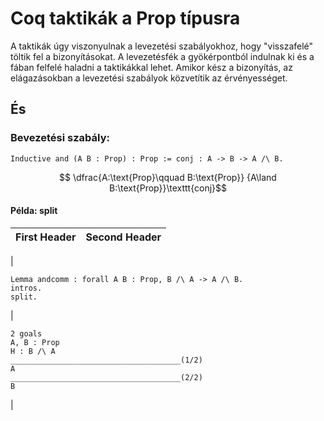 # Coq taktikák a Prop típusra
A taktikák úgy viszonyulnak a levezetési szabályokhoz, hogy "visszafelé" töltik fel a bizonyításokat. A levezetésfék a gyökérpontból indulnak ki és a fában felfelé haladni a taktikákkal lehet. Amikor kész a bizonyítás, az elágazásokban a levezetési szabályok közvetítik az érvényességet. 
## És
### Bevezetési szabály:
````coq
Inductive and (A B : Prop) : Prop := conj : A -> B -> A /\ B.
````
$$ \dfrac{A:\text{Prop}\qquad B:\text{Prop}}
       {A\land B:\text{Prop}}\texttt{conj}$$

#### Példa: split

| First Header  | Second Header |
| ------------- | ------------- |
| 
````coq
Lemma andcomm : forall A B : Prop, B /\ A -> A /\ B.
intros.
split.
````
| 
````coq
2 goals
A, B : Prop
H : B /\ A
______________________________________(1/2)
A
______________________________________(2/2)
B
````
|
